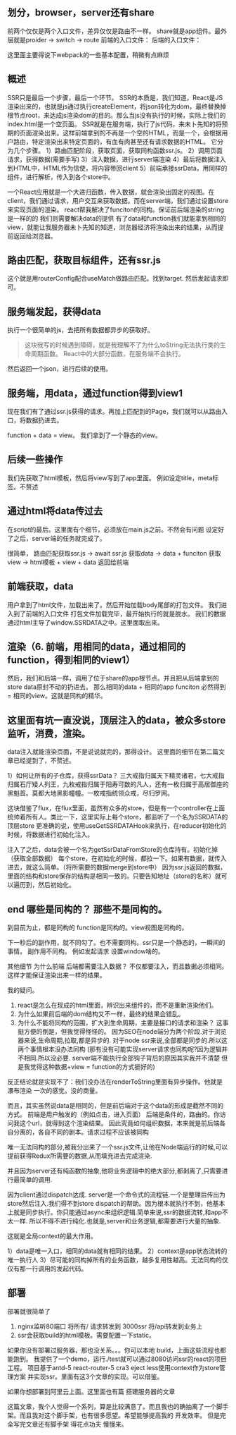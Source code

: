 ## 划分，browser，server还有share
前两个仅仅是两个入口文件，差异仅仅是路由不一样。
share就是app组件。最外层就是proider -> switch -> route
前端的入口文件：
后端的入口文件：

这里面主要得说下webpack的一些基本配置，稍微有点麻烦


## 概述
SSR只是最后一个步骤，最后一个环节。
SSR的本质是，我们知道，React是JS渲染出来的，也就是js通过执行createElement，将json转化为dom，最终替换掉根节点root，来达成js渲染dom的目的。那么当js没有执行的时候，实际上我们的index.html是一个空页面。
SSR就是在服务端，执行了js代码，来未卜先知的将预期的页面渲染出来。这样前端拿到的不再是一个空的HTML，而是一个，会根据用户路由，特定渲染出来特定页面的，有血有肉甚至还有请求数据的HTML。
它分为几个步骤。
1）路由匹配阶段，获取页面，获取同构函数ssr.js。
2）调用页面请求，获得数据(需要手写)
3）注入数据，进行server端渲染
4）最后将数据注入到HTML中，HTML作为信使，将内容带回client
5）前端承接ssrData，用同样的组件，进行解析，传入到各个store中。

一个React应用就是一个大递归函数，传入数据，就会渲染出固定的视图。在client，我们通过请求，用户交互来获取数据。而在server端，我们通过设置store来实现页面的渲染。
react帮我解决了funciton的同构。保证前后端渲染的string是一样的的
我们则需要解决data的提供
有了data和function我们就能拿到相同的view，就能让我服务器未卜先知的知道，浏览器经济将渲染出来的结果，从而提前返回给浏览器。



## 路由匹配，获取目标组件，还有ssr.js
这个就是用routerConfig配合useMatch做路由匹配。找到target.
然后发起请求即可。


## 服务端发起，获得data
执行一个很简单的js，去把所有数据都异步的获取好。

> 这块我写的时候遇到障碍，就是我理解不了为什么toString无法执行类的生命周期函数。
React中的大部分函数，在服务端不会执行。

然后返回一个json，进行后续的使用。

## 服务端，用data，通过function得到view1
现在我们有了通过ssr.js获得的请求。再加上匹配到的Page，我们就可以从路由入口，将数据扔进去。

function + data = view。
我们拿到了一个静态的view。


## 后续一些操作
我们先获取了html模板，然后将view写到了app里面。
例如设定title，meta标签。不赘述


## 通过html将data传过去
在script的最后。这里面有个细节，必须放在main.js之前。不然会有问题
设定好了之后，server端的任务就完成了。

很简单，
路由匹配获取ssr.js -> await ssr.js 获取data -> data + funciton 获取view -> html模板 + view + data 返回给前端

## 前端获取，data
用户拿到了html文件，加载出来了。然后开始加载body尾部的打包文件。
我们进入到了前端的入口文件
打包文件加载完毕，最开始执行的就是脱水。
我们的数据通过html主导了window.SSRDATA之中。这里面取出来。


## 渲染（6. 前端，用相同的data，通过相同的function，得到相同的view1）
然后，我们和后端一样，调用了位于share的app根节点。并且把从后端拿到的store data原封不动的扔进去。
那么相同的data + 相同的app funciton 必然得到 = 相同的view。这就是同构的精华。

## 这里面有坑一直没说，顶层注入的data，被众多store监听，消费，渲染。
data注入就能渲染页面，不是说说就完的，那得设计。
这里面的细节在第二篇文章已经提到了，不赘述。

1）如何让所有的子仓库，获得ssrData？
三大戒指归属天下精灵诸君，七大戒指归属石厅矮人列王，九枚戒指归属于阳寿可数的凡人，还有一枚归属于高居御座的黑魁首。莫都大地黑影幢幢。一枚戒指统领众戒，尽归罗网。

这块借鉴了flux，在flux里面，虽然有众多的store，但是有一个controller在上面统帅着所有人。类比一下，这里实际上每个store，都监听了一个名为SSRDATA的顶层store
更准确的说，使用useGetSSRDATAHook来执行，在reducer初始化的时候，将数据进行初始化注入。


注入了之后，data会被一个名为getSsrDataFromStore的仓库持有。初始化掉（获取全部数据）
每个store，在初始化的时候，都拉一下。如果有数据，就传入进去，就这么简单。（将所需要的数据merge到store中）
因为ssr.js返回的数据，里面的结构和store保存的结构是相同一致的。只要告知地址（store的名称）就可以遍历到，然后初始化。


## end 哪些是同构的？ 那些不是同构的。
到目前为止，都是同构的
function是同构的。view视图是同构的。

下一秒后的副作用，就不同勾了。也不需要同构。ssr只是一个静态的，一瞬间的事情。
副作用不同构。
例如发起请求
设置window啥的。


其他细节
为什么前端 后端都需要注入数据？
不仅都要注入，而且数据必须相同。这样才能保证渲染出来一样的结果。


我的疑问。
1. react是怎么在现成的html里面，辨识出来组件的，而不是重新渲染他们。
2. 为什么如果前后端的dom结构又不一样，最终的结果会错乱。
3. 为什么不能将同构的范围，扩大到生命周期，主要是接口的请求和渲染？
这事挺方便的倒是，但我觉得怪怪的。
因为SEO在node端分为两个阶段.对于浏览器来说,生命周期,拉取,都是异步的.
对于node ssr来说,全部都是同步的.所以这两个事情根本没办法同构
(那有没有可能实现server请求也同构呢?因为逻辑并不相同.所以没必要.
server端不能执行全部钩子背后的原因其实我并不清楚
 但是我觉得这种数据+view = function的方式挺好的)

反正结论就是实现不了：我们没办法在renderToString里面有异步操作。他就是瀑布渲染
一次的感觉。没的商量。

而且，其实虽然说data是相同的，但是前后端对于这个data的形成是截然不同的方式。
前端是用户触发的（例如点击，进入页面）
后端是条件的，路由的。你访问我这个url，就得到这个渲染结果。
因此究竟如何组织数据，本来就是前后端各自分离的，各自不同的剧本。请求过程不应该被同构


唯一无法同构的部分,被我分出来了一个ssr.js文件,让他在Node端运行的时候,可以提前获得Redux所需要的数据,从而填充进去完成渲染.


并且因为server还有纯函数的抽象,他将业务逻辑中的绝大部分,都剥离了,只需要进行最简单的调用.

因为client通过dispatch达成.
server是一个命令式的流程链.一个是整理后传出为store然后注入.我们得不到store dispatch的帮助。因为根本就执行不到，他基本上就是同步执行。你只能通过async来组织逻辑.简单来说,ssr的数据流转,和app不太一样.
所以不得不进行纯化.也就是,server和业务逻辑,都需要进行大量的抽象.


这就是全局context的最大作用。

1）data是唯一入口，相同的data就有相同的结果。
2）context是app状态流转的唯一执行人
3）尽可能的同构掉所有的业务函数，越多复用性越高。无法同构的仅仅有那一行调用的发起代码。



## 部署
部署就很简单了
1. nginx监听80端口 将所有/ 请求转发到 3000ssr 将/api转发到业务上
2. ssr会获取build的html模板。需要配置一下static。

如果你没有部署过服务器，那也没关系。。。你可以本地 build，上面这些流程也都能跑到。
我提供了一个demo，运行./test就可以通过8080访问ssr的react的项目工程。
项目基于antd-5 react-router-5 cra3 eject less使用context作为store管理方案 并实现ssr。里面有这3个文章的实现。可以借鉴。

如果你想部署到阿里云上面。这里面也有篇 搭建服务器的文章

这篇文章，我个人觉得一个系列，算是比较满意了。而且我也的确抽离了一个脚手架。而且我对这个脚手架，也有很多愿望。希望能够提高我的
开发效率。
但是完全写完文章还有脚手架 得花点功夫 慢慢来。